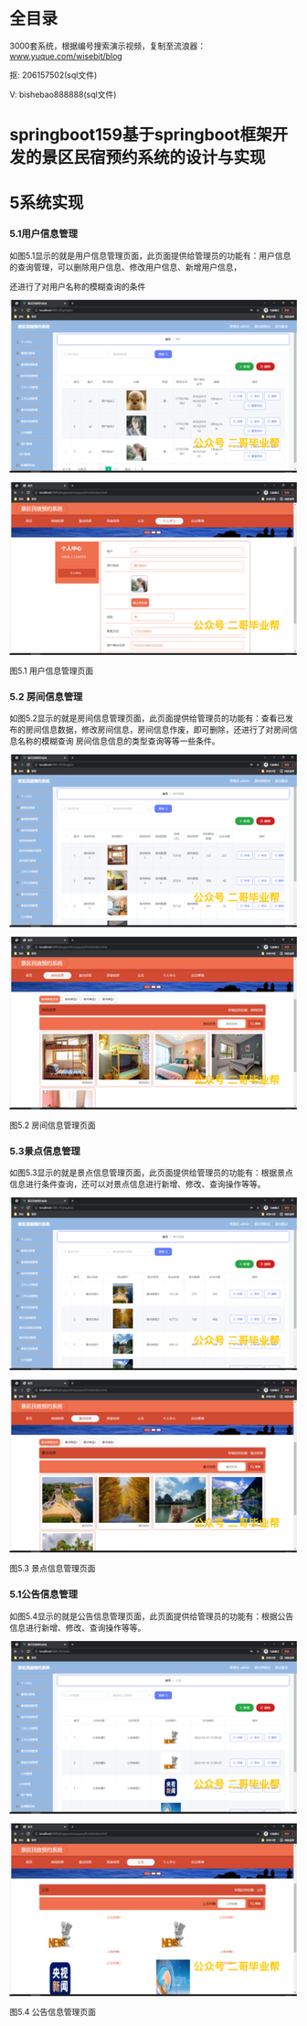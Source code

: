 # 全目录

3000套系统，根据编号搜索演示视频，复制至流浪器：www.yuque.com/wisebit/blog


<p>抠: 206157502(sql文件)</p>
<p>V: bishebao888888(sql文件)</p>


# springboot159基于springboot框架开发的景区民宿预约系统的设计与实现
# 5系统实现
### 5.1用户信息管理
如图5.1显示的就是用户信息管理页面，此页面提供给管理员的功能有：用户信息的查询管理，可以删除用户信息、修改用户信息、新增用户信息，

还进行了对用户名称的模糊查询的条件

![](/md/blog.020.png)

![](/md/blog.021.png)

图5.1 用户信息管理页面
### 5.2 房间信息管理
如图5.2显示的就是房间信息管理页面，此页面提供给管理员的功能有：查看已发布的房间信息数据，修改房间信息，房间信息作废，即可删除，还进行了对房间信息名称的模糊查询 房间信息信息的类型查询等等一些条件。

![](/md/blog.022.png)

![](/md/blog.023.png)

图5.2 房间信息管理页面
### 5.3景点信息管理
如图5.3显示的就是景点信息管理页面，此页面提供给管理员的功能有：根据景点信息进行条件查询，还可以对景点信息进行新增、修改、查询操作等等。

![](/md/blog.024.png)

![](/md/blog.025.png)


图5.3 景点信息管理页面
### 5.1公告信息管理
如图5.4显示的就是公告信息管理页面，此页面提供给管理员的功能有：根据公告信息进行新增、修改、查询操作等等。

![](/md/blog.026.png)

![](/md/blog.027.png)

图5.4 公告信息管理页面





# 









